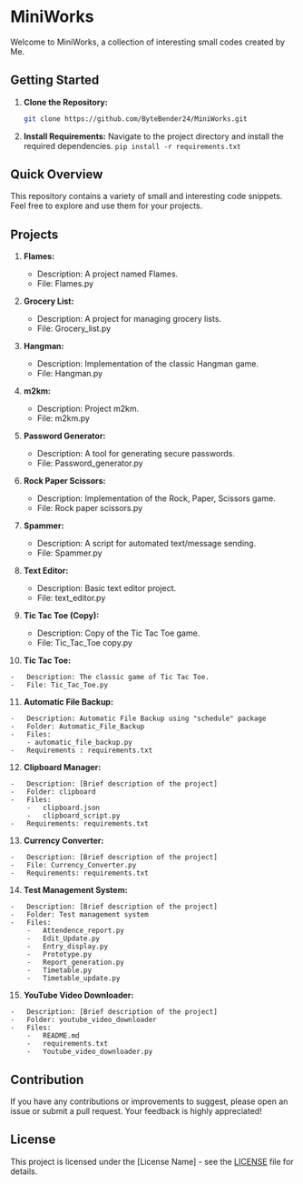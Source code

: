 # MiniWorks

Welcome to MiniWorks, a collection of interesting small codes created by Me.

## Getting Started

1. **Clone the Repository:**
   ```bash
   git clone https://github.com/ByteBender24/MiniWorks.git
   ```

2. **Install Requirements:** Navigate to the project directory and install the required dependencies.
``pip install -r requirements.txt``

## Quick Overview

This repository contains a variety of small and interesting code snippets. Feel free to explore and use them for your projects.

## **Projects**

1.  **Flames:**
    
    -   Description: A project named Flames.
    -   File: Flames.py
2.  **Grocery List:**
    
    -   Description: A project for managing grocery lists.
    -   File: Grocery_list.py
3.  **Hangman:**
    
    -   Description: Implementation of the classic Hangman game.
    -   File: Hangman.py
4.  **m2km:**
    
    -   Description: Project m2km.
    -   File: m2km.py
5.  **Password Generator:**
    
    -   Description: A tool for generating secure passwords.
    -   File: Password_generator.py
6.  **Rock Paper Scissors:**
    
    -   Description: Implementation of the Rock, Paper, Scissors game.
    -   File: Rock paper scissors.py
7.  **Spammer:**
    
    -   Description: A script for automated text/message sending.
    -   File: Spammer.py
8.  **Text Editor:**
    
    -   Description: Basic text editor project.
    -   File: text_editor.py
9.  **Tic Tac Toe (Copy):**
    
    -   Description: Copy of the Tic Tac Toe game.
    -   File: Tic_Tac_Toe copy.py
10.  **Tic Tac Toe:**
    
    -   Description: The classic game of Tic Tac Toe.
    -   File: Tic_Tac_Toe.py
11.  **Automatic File Backup:**
    
    -   Description: Automatic File Backup using "schedule" package
    -   Folder: Automatic_File_Backup
    -   Files:
        - automatic_file_backup.py
    -   Requirements : requirements.txt
    
12.  **Clipboard Manager:**
    
    -   Description: [Brief description of the project]
    -   Folder: clipboard
    -   Files:
        -   clipboard.json
        -   clipboard_script.py
    -   Requirements: requirements.txt
13.  **Currency Converter:**
    
    -   Description: [Brief description of the project]
    -   File: Currency_Converter.py
    -   Requirements: requirements.txt
14.  **Test Management System:**
    
    -   Description: [Brief description of the project]
    -   Folder: Test management system
    -   Files:
        -   Attendence_report.py
        -   Edit_Update.py
        -   Entry_display.py
        -   Prototype.py
        -   Report_generation.py
        -   Timetable.py
        -   Timetable_update.py
15.  **YouTube Video Downloader:**
    
    -   Description: [Brief description of the project]
    -   Folder: youtube_video_downloader
    -   Files:
        -   README.md
        -   requirements.txt
        -   Youtube_video_downloader.py

## Contribution

If you have any contributions or improvements to suggest, please open an issue or submit a pull request. Your feedback is highly appreciated!

## License

This project is licensed under the [License Name] - see the [LICENSE](https://chat.openai.com/c/LICENSE) file for details.